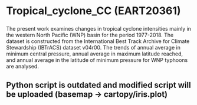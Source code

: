 # Tropical_cyclone_CC (EART20361)

### 
The present work examines changes in tropical cyclone intensities mainly in the western North Pacific (WNP) basin for the period 1977-2018. The dataset is constructed from the International Best Track Archive for Climate Stewardship (IBTrACS) dataset v04r00. The trends of annual average in minimum central pressure, annual average in maximum latitude reached, and annual average in the latitude of minimum pressure for WNP typhoons are analysed.

## Python script is outdated and modified script will be uploaded (basemap -> cartopy/iris.plot)
